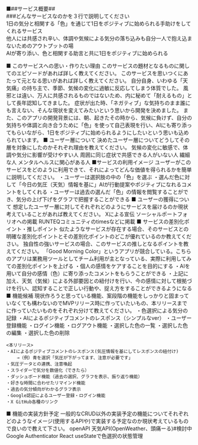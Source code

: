 ■##サービス概要##<br>
###どんなサービスなのかを３行で説明してください<br>
	1日の気分と相関する「色」を通じて1日をポジティブに始められる手助けをしてくれるサービス<br>
	他人には共感され辛い、体調や気候による気分の落ち込みも自分一人で抱え込まないためのアウトプットの場<br>
	AIが寄り添い、色と相関する助言と共に1日をポジティブに始められる<br>

■ このサービスへの思い・作りたい理由
このサービスの題材となるものに関してのエピソードがあれば詳しく教えてください。
このサービスを思いつくにあたって元となる思いがあれば詳しく教えてください。
	自分自身、いわゆる「天気痛」の持ち主で、季節、気候の変化に過敏に反応してしまう体質でした。
	風邪とは違い、万人に共感されるものではないため、内に秘めて「耐えるもの」として長年認知してきました。
	症状が出た時、「ネガティブ」な気持ちのまま誰にも言えない、そんな現状を変えてみたいという思いから開発を決めました。
	また、このアプリの開発背景には、朝、起きたその時から、気候に負けず、自分の気持ちや体調と向き合うために「色」を使って自己表現を行い、AIにも寄り添ってもらいながら、1日をポジティブに始められるようにしたいという思いも込められています。
■ ユーザー層について
決めたユーザー層についてどうしてその層を対象にしたのかそれぞれ理由を教えてください。
	気候の変化に敏感で、体調や気分に影響が受けやすい人
	周囲に同じ症状で共感できる人がいない人
	繊細な人
	メンタルヘルスに関心がある人
■サービスの利用イメージ
ユーザーがこのサービスをどのように利用できて、それによってどんな価値を得られるかを簡単に説明してください。
	・ユーザーは選択肢の中の「色」を選ぶ
	・選んだ色に対して「今日の気圧（天気）情報を基に」AIが行動提案やポジティブになれるコメントをしてくれる
	・ユーザーは過去の選んだ「色」の情報を閲覧することができ、気分の上げ下げをグラフで把握することができる
■ ユーザーの獲得について
想定したユーザー層に対してそれぞれどのようにサービスを届けるのか現状考えていることがあれば教えてください。
	Xによる宣伝
	ソーシャルポートフォリオへの掲載
	RUNTEQコミュニティのtimesなどに掲載
■ サービスの差別化ポイント・推しポイント
似たようなサービスが存在する場合、そのサービスとの明確な差別化ポイントとその差別化ポイントのどこが優れているのか教えてください。
独自性の強いサービスの場合、このサービスの推しとなるポイントを教えてください。
	「Good Morning Color」というアプリが競合している。こちらのアプリは業務用ツールとしてチーム利用が主となっている、実際に利用してみての差別化ポイントを上げる
	・個人の感情をケアすることを目的にする
	・AIを用いて自分の感情（色）に寄り添ったコメントをもらうことができる
	・上記に加え、天気（気候）による外部要因との紐付けを行い、今の感情に対して根拠づけを行い、認知することで正しい行動や、捉え方をすることができるようになる
■ 機能候補
現状作ろうと思っている機能、案段階の機能をしっかりと固まっていなくても構わないのでMVPリリース時に作っていたいもの、本リリースまでに作っていたいものをそれぞれ分けて教えてください。
	<MVP>
	・色選択による気分の記録
	・AIによるポジティブコメントのレスポンス（シンプルなver）
	・ユーザー登録機能
	・ログイン機能
	・ログアウト機能
	・選択した色の一覧
	・選択した色の編集
	・選択した色の削除

	<本リリース>
	・AIによるポジティブコメントのレスポンス(気圧情報を基にしてレスポンスの紐付け)
		→（例）青を選択「気圧が下がってます、注意が必要です」
	・気圧データとの連携、注意喚起
	・スライダーで気分を数値化（できたら）
	・ダッシュボード機能（過去の選択、グラフを表示、振り返り機能）
	・好きな時間に合わせたリマインド機能
	・過去の気分傾向がわかるグラフ表示
	・Google認証によるユーザー登録・ログイン機能
	・X GitHub各種のリンク
■ 機能の実装方針予定
一般的なCRUD以外の実装予定の機能についてそれぞれどのようなイメージ(使用するAPIや)で実装する予定なのか現状考えているもので良いので教えて下さい。
openAPI
天気API(OpenWeather、頭痛ーる)#検討中
Google Authenticator
React useStateで色選択の状態管理
